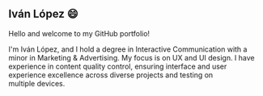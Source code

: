 ## Iván López 😄

<p>Hello and welcome to my GitHub portfolio!</p>
<p>I'm Iván López, and I hold a degree in Interactive Communication with a minor in Marketing & Advertising. My focus is on UX and UI design. I have experience in content quality control, ensuring interface and user experience excellence across diverse projects and testing on multiple devices.
</p>
